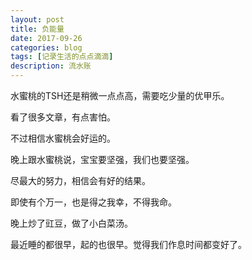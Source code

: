 ```yaml
---
layout: post
title: 负能量
date: 2017-09-26
categories: blog
tags: [记录生活的点点滴滴]
description: 流水账
---
```


水蜜桃的TSH还是稍微一点点高，需要吃少量的优甲乐。

看了很多文章，有点害怕。

不过相信水蜜桃会好运的。

晚上跟水蜜桃说，宝宝要坚强，我们也要坚强。

尽最大的努力，相信会有好的结果。

即使有个万一，也是得之我幸，不得我命。

晚上炒了豇豆，做了小白菜汤。

最近睡的都很早，起的也很早。觉得我们作息时间都变好了。



 















